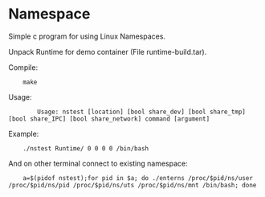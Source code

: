 # Namespace

Simple c program for using Linux Namespaces.

Unpack Runtime for demo container (File runtime-build.tar).

Compile:

		make
Usage:
   		 
       		Usage: nstest [location] [bool share_dev] [bool share_tmp] [bool share_IPC] [bool share_network] command [argument]

Example:

		./nstest Runtime/ 0 0 0 0 /bin/bash
	
And on other terminal connect to existing namespace:

		a=$(pidof nstest);for pid in $a; do ./enterns /proc/$pid/ns/user /proc/$pid/ns/pid /proc/$pid/ns/uts /proc/$pid/ns/mnt /bin/bash; done
